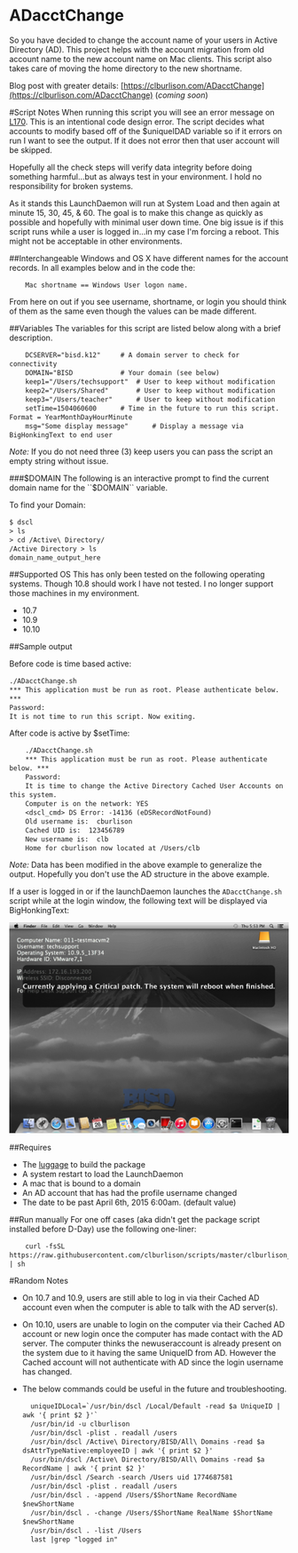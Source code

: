 ADacctChange
===

So you have decided to change the account name of your users in Active Directory (AD). This project helps with the account migration from old account name to the new account name on Mac clients. This script also takes care of moving the home directory to the new shortname.

Blog post with greater details: [https://clburlison.com/ADacctChange](https://clburlison.com/ADacctChange) (_coming soon_)

#Script Notes
When running this script you will see an error message on [L170](./ADacctChange.sh#L170). This is an intentional code design error. The script decides what accounts to modify based off of the $uniqueIDAD variable so if it errors on run I want to see the output. If it does not error then that user account will be skipped.

Hopefully all the check steps will verify data integrity before doing something harmful...but as always test in your environment.
I hold no responsibility for broken systems.

As it stands this LaunchDaemon will run at System Load and then again at minute 15, 30, 45, & 60. The goal is to make this change as quickly as possible and hopefully with minimal user down time. One big issue is if this script runs while a user is logged in...in my case I'm forcing a reboot. This might not be acceptable in other environments.



##Interchangeable
Windows and OS X have different names for the account records. In all examples below and in the code the:
 
		Mac shortname == Windows User logon name.
 
 From here on out if you see username, shortname, or login you should think of them as the same even though the values can be made different. 

##Variables
The variables for this script are listed below along with a brief description. 

		DCSERVER="bisd.k12"		# A domain server to check for connectivity
		DOMAIN="BISD			# Your domain (see below)
		keep1="/Users/techsupport"	# User to keep without modification
		keep2="/Users/Shared"		# User to keep without modification
		keep3="/Users/teacher"		# User to keep without modification
		setTime=1504060600		# Time in the future to run this script. Format = YearMonthDayHourMinute
		msg="Some display message"		# Display a message via BigHonkingText to end user

_Note:_ If you do not need three (3) keep users you can pass the script an empty string without issue.

###$DOMAIN
The following is an interactive prompt to find the current domain name for the ``$DOMAIN`` variable.

To find your Domain:

	$ dscl
	> ls
	> cd /Active\ Directory/
	/Active Directory > ls
	domain_name_output_here

##Supported OS
This has only been tested on the following operating systems. Though 10.8 should work I have not tested. I no longer support those machines in my environment.

* 10.7
* 10.9
* 10.10 

##Sample output

Before code is time based active:

	./ADacctChange.sh 
	*** This application must be run as root. Please authenticate below. ***
	Password:
	It is not time to run this script. Now exiting.


After code is active by $setTime:

		./ADacctChange.sh 
		*** This application must be run as root. Please authenticate below. ***
		Password:
		It is time to change the Active Directory Cached User Accounts on this system.
		Computer is on the network: YES
		<dscl_cmd> DS Error: -14136 (eDSRecordNotFound)
		Old username is:  cburlison
		Cached UID is:  123456789
		New username is:  clb
		Home for cburlison now located at /Users/clb

_Note:_ Data has been modified in the above example to generalize the output. Hopefully you don't use the AD structure in the above example.

If a user is logged in or if the launchDaemon launches the ``ADacctChange.sh`` script while at the login window, the following text will be displayed via BigHonkingText:

![display_msg](./Display_msg.png)

##Requires

* The [luggage](https://github.com/unixorn/luggage) to build the package
* A system restart to load the LaunchDaemon
* A mac that is bound to a domain
* An AD account that has had the profile username changed
* The date to be past April 6th, 2015 6:00am. (default value)


##Run manually
For one off cases (aka didn't get the package script installed before D-Day) use the following one-liner:

		curl -fsSL https://raw.githubusercontent.com/clburlison/scripts/master/clburlison_scripts/ADacctChange/ADacctChange.sh | sh


#Random Notes
* On 10.7 and 10.9, users are still able to log in via their Cached AD account even when the computer is able to talk with the AD server(s).
* On 10.10, users are unable to login on the computer via their Cached AD account or new login once the computer has made contact with the AD server. The computer thinks the newuseraccount is already present on the system due to it having the same UniqueID from AD. However the Cached account will not authenticate with AD since the login username has changed.
* The below commands could be useful in the future and troubleshooting.	
	
		uniqueIDLocal=`/usr/bin/dscl /Local/Default -read $a UniqueID | awk '{ print $2 }'`
		/usr/bin/id -u clburlison
		/usr/bin/dscl -plist . readall /users 
		/usr/bin/dscl /Active\ Directory/BISD/All\ Domains -read $a dsAttrTypeNative:employeeID | awk '{ print $2 }'
		/usr/bin/dscl /Active\ Directory/BISD/All\ Domains -read $a RecordName | awk '{ print $2 }'
		/usr/bin/dscl /Search -search /Users uid 1774687581
		/usr/bin/dscl -plist . readall /users
		/usr/bin/dscl . -append /Users/$ShortName RecordName $newShortName
		/usr/bin/dscl . -change /Users/$ShortName RealName $ShortName $newShortName
		/usr/bin/dscl . -list /Users
		last |grep "logged in"
